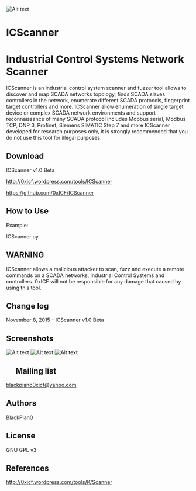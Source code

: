 ![Alt text](https://0xicf.files.wordpress.com/2015/11/banner.jpg "ICScanner - Industrial Control Systems Network Scanner ")



ICScanner
============
Industrial Control Systems Network Scanner
============
ICScanner is an industrial control system scanner and fuzzer tool allows to discover and map SCADA networks topology, finds SCADA slaves controllers in the network, enumerate different SCADA protocols, fingerprint target controllers and more.
ICScanner allow enumeration of single target device or complex SCADA network environments and support reconnaissance of many SCADA protocol includes Mobbus serial, Modbus TCP, DNP 3, Profinet, Siemens SIMATIC Step 7 and more
ICScanner developed for research purposes only, it is strongly recommended that you do not use this tool for illegal purposes. 




Download
-
ICScanner v1.0 Beta

http://0xicf.wordpress.com/tools/ICScanner

https://github.com/0xICF/ICScanner


How to Use
-

Example:

ICScanner.py


WARNING
-
ICScanner allows a malicious attacker to scan, fuzz and execute a remote commands on a SCADA networks, Industrial Control Systems and controllers. 
0xICF will not be responsible for any damage that caused by using this tool.



Change log
-
November 8, 2015 - ICScanner v1.0 Beta


Screenshots
- 

![Alt text](https://0xicf.files.wordpress.com/2015/11/icscanner1.jpg "ICScanner - Industrial Control Systems Network Scanner ")
![Alt text](https://0xicf.files.wordpress.com/2015/11/icscanner2.jpg "ICScanner - Industrial Control Systems Network Scanner ")
![Alt text](https://0xicf.files.wordpress.com/2015/11/icscanner3.jpg "ICScanner - Industrial Control Systems Network Scanner ")



 
Mailing list
-
blackpiano0xicf@yahoo.com

Authors
-

BlackPian0


License
-
GNU GPL v3

References
-
http://0xicf.wordpress.com/tools/ICScanner


